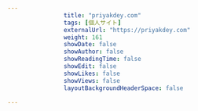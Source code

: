 ---
                title: "priyakdey.com"
                tags: [個人サイト]
                externalUrl: "https://priyakdey.com"
                weight: 161
                showDate: false
                showAuthor: false
                showReadingTime: false
                showEdit: false
                showLikes: false
                showViews: false
                layoutBackgroundHeaderSpace: false
                ---

